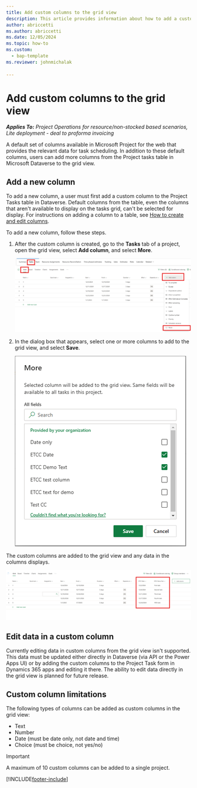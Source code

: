 ```yaml
---
title: Add custom columns to the grid view 
description: This article provides information about how to add a custom column to the grid view in the tasks tab of a project.
author: abriccetti
ms.author: abriccetti
ms.date: 12/05/2024
ms.topic: how-to
ms.custom: 
  - bap-template
ms.reviewer: johnmichalak

---
```


# Add custom columns to the grid view

_**Applies To:** Project Operations for resource/non-stocked based scenarios, Lite deployment - deal to proforma invoicing_

A default set of columns available in Microsoft Project for the web that provides the relevant data for task scheduling. In addition to these default columns, users can add more columns from the Project tasks table in Microsoft Dataverse to the grid view.

## Add a new column

To add a new column, a user must first add a custom column to the Project Tasks table in Dataverse. Default columns from the table, even the columns that aren't available to display on the tasks grid, can't be selected for display. For instructions on adding a column to a table, see [How to create and edit columns](/power-apps/maker/data-platform/create-edit-fields).

To add a new column, follow these steps.

1. After the custom column is created, go to the **Tasks** tab of a project, open the grid view, select **Add column**, and select **More**.

   ![Adding a custom column](media/etcc-add-column.png)

1. In the dialog box that appears, select one or more columns to add to the grid view, and select **Save**.

   ![Choosing custom columns](media/etcc-column-choice.png)

The custom columns are added to the grid view and any data in the columns displays.

   ![Custom columns added](media/etcc-complete.png)

## Edit data in a custom column

Currently editing data in custom columns from the grid view isn't supported. This data must be updated either directly in Dataverse (via API or the Power Apps UI) or by adding the custom columns to the Project Task form in Dynamics 365 apps and editing it there. The ability to edit data directly in the grid view is planned for future release.

## Custom column limitations

The following types of columns can be added as custom columns in the grid view:
- Text
- Number
- Date (must be date only, not date and time)
- Choice (must be choice, not yes/no)

> [!IMPORTANT]
> A maximum of 10 custom columns can be added to a single project.

[!INCLUDE[footer-include](../includes/footer-banner.md)]
